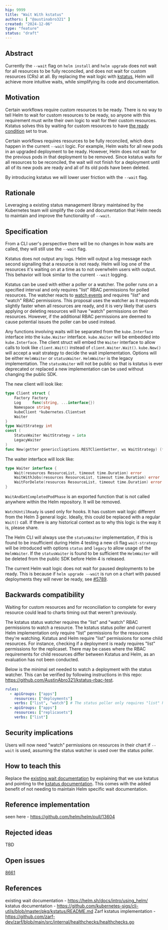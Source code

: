 ```yaml
---
hip: 9999
title: "Wait With kstatus"
authors: [ "@austinabro321" ]
created: "2024-12-06"
type: "feature"
status: "draft"
---
```


## Abstract

Currently the `--wait` flag on `helm install` and `helm upgrade` does not wait for all resources to be fully reconciled, and does not wait for custom resources (CRs) at all. By replacing the wait logic with [kstatus](https://github.com/kubernetes-sigs/cli-utils/blob/master/pkg/kstatus/README.md), Helm will achieve more intuitive waits, while simplifying its code and documentation.

## Motivation

Certain workflows require custom resources to be ready. There is no way to tell Helm to wait for custom resources to be ready, so anyone with this requirement must write their own logic to wait for their custom resources. Kstatus solves this by waiting for custom resources to have [the ready condition](https://github.com/kubernetes-sigs/cli-utils/blob/master/pkg/kstatus/README.md#the-ready-condition) set to true. 

Certain workflows requires resources to be fully reconciled, which does happen in the current `--wait` logic. For example, Helm waits for all new pods in an upgraded deployment to be ready. However, Helm does not wait for the previous pods in that deployment to be removed. Since kstatus waits for all resources to be reconciled, the wait will not finish for a deployment until all of its new pods are ready and all of its old pods have been deleted. 

By introducing kstatus we will lower user friction with the `--wait` flag. 

## Rationale

Leveraging a existing status management library maintained by the Kubernetes team will simplify the code and documentation that Helm needs to maintain and improve the functionality of `--wait`. 

## Specification

From a CLI user's perspective there will be no changes in how waits are called, they will still use the `--wait` flag.

Kstatus does not output any logs. Helm will output a log message each second signalling that a resource is not ready. Helm will log one of the resources it's waiting on at a time as to not overwhelm users with output. This behavior will look similar to the current `--wait` logging.

Kstatus can be used with either a poller or a watcher. The poller runs on a specified interval and only requires "list" RBAC permissions for polled resources. The watcher reacts to [watch events](https://github.com/kubernetes/kubernetes/blob/90a45563ae1bab5868ee888432fec9aac2f7f8b1/staging/src/k8s.io/apimachinery/pkg/watch/watch.go#L55-L61) and requires "list" and "watch" RBAC permissions. This proposal uses the watcher as it responds slightly faster when all resources are ready, and it is very likely that users applying or deleting resources will have "watch" permissions on their resources. However, if the additional RBAC permissions are deemed to cause potential issues the poller can be used instead.

Any functions involving waits will be separated from the `kube.Interface` interface into the `kube.Waiter` interface. `kube.Waiter` will be embedded into `kube.Interface`. The client struct will embed the `Waiter` interface to allow calls to look like `client.Wait()` instead of `client.Waiter.Wait()`. `kube.New()` will accept a wait strategy to decide the wait implementation. Options will be either `HelmWaiter` or `statusWaiter`. `HelmWaiter` is the legacy implementation. The `statusWaiter` will not be public so that is kstatus is ever deprecated or replaced a new implementation can be used without changing the public SDK. 

The new client will look like: 
```go
type Client struct {
	Factory Factory
	Log     func(string, ...interface{})
	Namespace string
	kubeClient *kubernetes.Clientset
	Waiter
}
type WaitStrategy int
const (
	StatusWaiter WaitStrategy = iota
	LegacyWaiter
)
func New(getter genericclioptions.RESTClientGetter, ws WaitStrategy) (*Client, error)
```

The waiter interface will look like: 
```go
type Waiter interface {
	Wait(resources ResourceList, timeout time.Duration) error
	WaitWithJobs(resources ResourceList, timeout time.Duration) error
	WaitForDelete(resources ResourceList, timeout time.Duration) error
}
```

`WaitAndGetCompletedPodPhase` is an exported function that is not called anywhere within the Helm repository. It will be removed. 

`WatchUntilReady` is used only for hooks. It has custom wait logic different from the Helm 3 general logic. Ideally, this could be replaced with a regular `Wait()` call. If there is any historical context as to why this logic is the way it is, please share. 

The Helm CLI will always use the `statusWaiter` implementation, if this is found to be insufficient during Helm 4 testing a new cli flag `wait-strategy` will be introduced with options `status` and `legacy` to allow usage of the `HelmWaiter`. If the `statusWaiter` is found to be sufficient the `HelmWaiter` will be deleted from the public SDK before Helm 4 is released. 

The current Helm wait logic does not wait for paused deployments to be ready. This is because if `helm upgrade --wait` is run on a chart with paused deployments they will never be ready, see [#5789](https://github.com/helm/helm/pull/5789).

## Backwards compatibility

Waiting for custom resources and for reconciliation to complete for every resource could lead to charts timing out that weren't previously.

The kstatus status watcher requires the "list" and "watch" RBAC permissions to watch a resource. The kstatus status poller and current Helm implementation only require "list" permissions for the resources they're watching. Kstatus and Helm require "list" permissions for some child resources. For instance, checking if a deployment is ready requires "list" permissions for the replicaset. There may be cases where the RBAC requirements for child resources differ between Kstatus and Helm, as an evaluation has not been conducted.

Below is the minimal set needed to watch a deployment with the status watcher. This can be verified by following instructions in this repo: https://github.com/AustinAbro321/kstatus-rbac-test.
```yaml
rules:
  - apiGroups: ["apps"]
    resources: ["deployments"]
    verbs: ["list", "watch"] # The status poller only requires "list" here
  - apiGroups: ["apps"]
    resources: ["replicasets"]
    verbs: ["list"]
```


## Security implications

Users will now need "watch" permissions on resources in their chart if `--wait` is used, assuming the status watcher is used over the status poller. 

## How to teach this

Replace the [existing wait documentation](https://helm.sh/docs/intro/using_helm/) by explaining that we use kstatus and pointing to the [kstatus documentation](https://github.com/kubernetes-sigs/cli-utils/blob/master/pkg/kstatus/README.md). This comes with the added benefit of not needing to maintain Helm specific wait documentation.

## Reference implementation

seen here - https://github.com/helm/helm/pull/13604

## Rejected ideas

TBD

## Open issues

[8661](https://github.com/helm/helm/issues/8661)

## References

existing wait documentation - https://helm.sh/docs/intro/using_helm/
kstatus documentation - https://github.com/kubernetes-sigs/cli-utils/blob/master/pkg/kstatus/README.md
Zarf kstatus implementation - https://github.com/zarf-dev/zarf/blob/main/src/internal/healthchecks/healthchecks.go